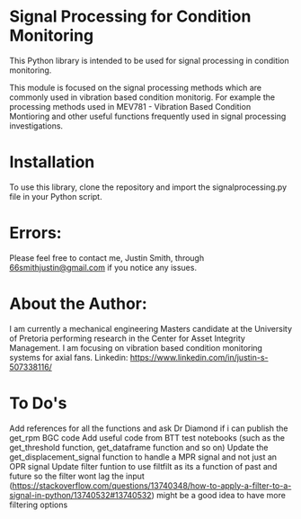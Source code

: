 # Signal Processing for Condition Monitoring
This Python library is intended to be used for signal processing in condition monitoring.

This module is focused on the signal processing methods which are commonly used in vibration based condition monitorig. For example the processing methods used in MEV781 - Vibration Based Condition Montioring and other useful functions frequently used in signal processing investigations.

# Installation
To use this library, clone the repository and import the signalprocessing.py file in your Python script.

# Errors:
Please feel free to contact me, Justin Smith, through 66smithjustin@gmail.com if you notice any issues.

# About the Author:
I am currently a mechanical engineering Masters candidate at the University of Pretoria performing research in the Center for Asset Integrity Management. I am focusing on vibration based condition monitoring systems for axial fans. Linkedin: https://www.linkedin.com/in/justin-s-507338116/

# To Do's
Add references for all the functions and ask Dr Diamond if i can publish the get_rpm BGC code
Add useful code from BTT test notebooks (such as the get_threshold function, get_dataframe function and so on)
Update the get_displacement_signal function to handle a MPR signal and not just an OPR signal
Update filter funtion to use filtfilt as its a function of past and future so the filter wont lag the input (https://stackoverflow.com/questions/13740348/how-to-apply-a-filter-to-a-signal-in-python/13740532#13740532)
might be a good idea to have more filtering options